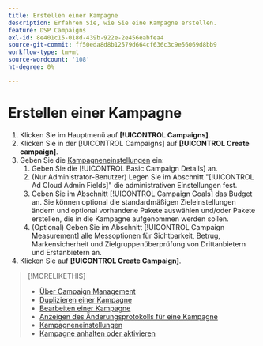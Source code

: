 ```yaml
---
title: Erstellen einer Kampagne
description: Erfahren Sie, wie Sie eine Kampagne erstellen.
feature: DSP Campaigns
exl-id: 8e401c15-018d-439b-922e-2e456eabfea4
source-git-commit: ff50eda8d8b12579d664cf636c3c9e56069d8bb9
workflow-type: tm+mt
source-wordcount: '108'
ht-degree: 0%

---
```


# Erstellen einer Kampagne

1. Klicken Sie im Hauptmenü auf **[!UICONTROL Campaigns]**.
1. Klicken Sie in der [!UICONTROL Campaigns] auf **[!UICONTROL Create campaign]**.
1. Geben Sie die [Kampagneneinstellungen](campaign-settings.md) ein:
   1. Geben Sie die [!UICONTROL Basic Campaign Details] an.
   1. (Nur Administrator-Benutzer) Legen Sie im Abschnitt &quot;[!UICONTROL Ad Cloud Admin Fields]&quot; die administrativen Einstellungen fest.
   1. Geben Sie im Abschnitt [!UICONTROL Campaign Goals] das Budget an. Sie können optional die standardmäßigen Zieleinstellungen ändern und optional vorhandene Pakete auswählen und/oder Pakete erstellen, die in die Kampagne aufgenommen werden sollen.
   1. (Optional) Geben Sie im Abschnitt [!UICONTROL Campaign Measurement] alle Messoptionen für Sichtbarkeit, Betrug, Markensicherheit und Zielgruppenüberprüfung von Drittanbietern und Erstanbietern an.
1. Klicken Sie auf **[!UICONTROL Create Campaign]**.

>[!MORELIKETHIS]
>
>* [Über Campaign Management](campaign-about.md)
>* [Duplizieren einer Kampagne](campaign-duplicate.md)
>* [Bearbeiten einer Kampagne](campaign-edit.md)
>* [Anzeigen des Änderungsprotokolls für eine Kampagne](campaign-change-log.md)
>* [Kampagneneinstellungen](campaign-settings.md)
>* [Kampagne anhalten oder aktivieren](campaign-pause-activate.md)
